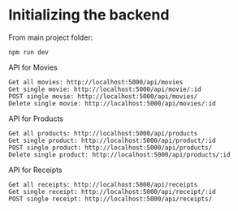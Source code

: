 # Initializing the backend

From main project folder:
```
npm run dev
```

API for Movies
```
Get all movies: http://localhost:5000/api/movies
Get single movie: http://localhost:5000/api/movie/:id
POST single movie: http://localhost:5000/api/movies/
Delete single movie: http://localhost:5000/api/movies/:id
```
API for Products
```
Get all products: http://localhost:5000/api/products
Get single product: http://localhost:5000/api/product/:id
POST single product: http://localhost:5000/api/products/
Delete single product: http://localhost:5000/api/products/:id
```
API for Receipts
```
Get all receipts: http://localhost:5000/api/receipts
Get single receipt: http://localhost:5000/api/receipt/:id
POST single receipt: http://localhost:5000/api/receipts/
```
